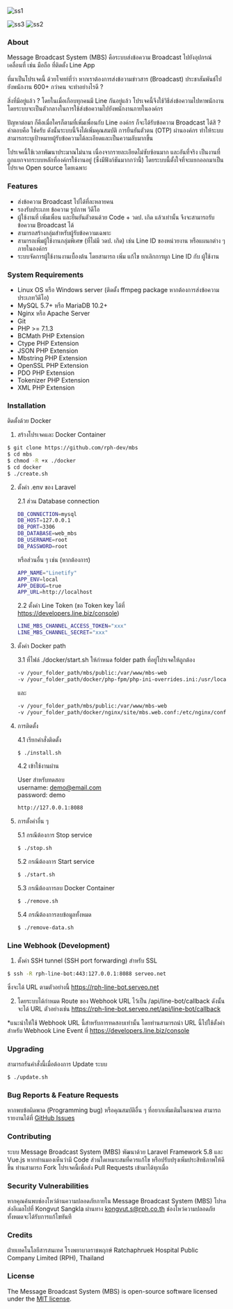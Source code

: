 ![ss1](./screen-shot1.png)

![ss3](./screen-shot3.gif) ![ss2](./screen-shot2.png)

### About
Message Broadcast System (MBS) คือระบบส่งข้อความ Broadcast ไปยังอุปกรณ์เคลื่อนที่ เช่น มือถือ ที่ติดตั้ง Line App

ที่มาเป็นโปรเจคนี้ ด้วยโจทย์ที่ว่า หากเราต้องการส่งข้อวามข่าวสาร (Broadcast) ประชาสัมพันธ์ไปยังพนักงาน 600+ กว่าคน จะทำอย่างไรดี ?

สิ่งที่มีอยู่แล้ว ? โดยในเมื่อเกือบทุกคนมี Line กันอยู่แล้ว โปรเจคนี้จึงใช้วิธีส่งข้อความไปหาพนักงาน โดยระบบจะเป็นตัวกลางในการใช้ส่งข้อความไปยังพนักงานภายในองค์กร

ปัญหาต่อมา ก็คือเมื่อใครก็ตามที่เพิ่มเพื่อนกับ Line องค์กร ก็จะได้รับข้อความ Broadcast ได้สิ ?\
คำตอบคือ ใช่ครับ ดังนั้นระบบนี้จึงได้เพิ่มคุณสมบัติ การยืนยันตัวตน (OTP) ผ่านองค์กร ทำให้ระบบสามารถระบุเป้าหมายผู้รับข้อความได้ละเอียดและเป็นความลับมากขึ้น

โปรเจคนี้ใช้เวลาพัฒนาประมาณไม่นาน เนื่องจากรายละเอียดไม่ซับซ้อนมาก และอันที่จริง เป็นงานที่ถูกแยกจากระบบหลักที่องค์กรใช้งานอยู่ (ซึ่งมีฟังก์ชันมากกว่านี้) โดยระบบนี้ตั้งใจที่จะแยกออกมาเป็นโปรเจค Open source โดยเฉพาะ

### Features

- ส่งข้อความ Broadcast ไปได้ที่ละหลายคน
- รองรับประเภท ข้อความ รูปภาพ วิดีโอ
- ผู้ใช้งานที่ เพิ่มเพื่อน และยืนยันตัวตนด้วย Code + วดป. เกิด แล้วเท่านั้น จึงจะสามารถรับข้อความ Broadcast ได้
- สามารถสร้างกลุ่มสำหรับผู้รับข้อความเฉพาะ
- สามารถเพิ่มผู้ใช้งานกลุ่มพิเศษ (ที่ไม่มี วดป. เกิด) เช่น Line ID ของหน่วยงาน หรือแผนกต่าง ๆ ภายในองค์กร
- ระบบจัดการผู้ใช้งานงานเบื้องต้น โดยสามารถ เพิ่ม แก้ไข ยกเลิกการผูก Line ID กับ ผู้ใช้งาน

### System Requirements
- Linux OS หรือ Windows server (ติดตั้ง ffmpeg package หากต้องการส่งข้อความประเภทวิดีโอ)
- MySQL 5.7+ หรือ MariaDB 10.2+
- Nginx หรือ Apache Server
- Git
- PHP >= 7.1.3
- BCMath PHP Extension
- Ctype PHP Extension
- JSON PHP Extension
- Mbstring PHP Extension
- OpenSSL PHP Extension
- PDO PHP Extension
- Tokenizer PHP Extension
- XML PHP Extension

### Installation

ติดตั้งด้วย Docker

1.  สร้างโปรเจคและ Docker Container

```sh
$ git clone https://github.com/rph-dev/mbs
$ cd mbs
$ chmod -R +x ./docker
$ cd docker
$ ./create.sh
```

2.  ตั้งค่า .env ของ Laravel

    2.1 ส่วน Database connection
    
    ```sh
    DB_CONNECTION=mysql
    DB_HOST=127.0.0.1
    DB_PORT=3306
    DB_DATABASE=web_mbs
    DB_USERNAME=root
    DB_PASSWORD=root
    ```

    หรือส่วนอื่น ๆ เช่น (หากต้องการ)
    
    ```sh
    APP_NAME="Linetify"
    APP_ENV=local
    APP_DEBUG=true
    APP_URL=http://localhost
    ```

    2.2 ตั้งค่า Line Token (ขอ Token key ได้ที่ https://developers.line.biz/console)
    ```sh
    LINE_MBS_CHANNEL_ACCESS_TOKEN="xxx"
    LINE_MBS_CHANNEL_SECRET="xxx"
    ```

3.  ตั้งค่า Docker path

    3.1 ที่ไฟล์ ./docker/start.sh ให้กำหนด folder path ที่อยู่โปรเจคให้ถูกต้อง
    
    ```sh
    -v /your_folder_path/mbs/public:/var/www/mbs-web
    -v /your_folder_path/docker/php-fpm/php-ini-overrides.ini:/usr/local/etc/php/conf.d/99-overrides.ini:ro
    ```
    และ
    ```sh
    -v /your_folder_path/mbs/public:/var/www/mbs-web
    -v /your_folder_path/docker/nginx/site/mbs.web.conf:/etc/nginx/conf.d/mbs.web.conf:ro
    ```

4.  การติดตั้ง

    4.1 เรียกคำสั่งติดตั้ง
    ```sh
    $ ./install.sh
    ```

    4.2 เข้าใช้งานผ่าน
    
    User สำหรับทดสอบ\
    username: demo@email.com\
    password: demo
    
    ```sh
    http://127.0.0.1:8088
    ```
5.  การตั้งค่าอื่น ๆ

    5.1 กรณีต้องการ Stop service
    
    ```sh
    $ ./stop.sh
    ```

    5.2 กรณีต้องการ Start service
    
    ```sh
    $ ./start.sh
    ```

    5.3 กรณีต้องการลบ Docker Container
    
    ```sh
    $ ./remove.sh
    ```

    5.4 กรณีต้องการลบข้อมูลทั้งหมด
    
    ```sh
    $ ./remove-data.sh
    ```

### Line Webhook (Development)
1.  ตั้งค่า SSH tunnel (SSH port forwarding) สำหรับ SSL
```sh
$ ssh -R rph-line-bot:443:127.0.0.1:8088 serveo.net
```
ซึ่งจะได้ URL ตามตัวอย่างนี้ https://rph-line-bot.serveo.net

2.  โดยระบบได้กำหมด Route ของ Webhook URL ไว้เป็น /api/line-bot/callback ดังนั้นจะได้ URL ตัวอย่างเช่น https://rph-line-bot.serveo.net/api/line-bot/callback

*แนะนำให้ใช้ Webhook URL นี้สำหรับการทดสอบเท่านั้น โดยท่านสามารถนำ URL นี้ไปใช้ตั้งค่าสำหรับ Webhook Line Event ที่  https://developers.line.biz/console

### Upgrading
สามารถรันคำสั่งนี้เมื่อต้องการ Update ระบบ
```sh
$ ./update.sh
```

### Bug Reports & Feature Requests
หากพบข้อผิดพาด (Programming bug) หรือคุณสมบัติอื่น ๆ ที่อยากเพิ่มเติมในอนาคต สามารถรายงานได้ที่ [GitHub Issues](https://github.com/rph-dev/mbs/issues)

### Contributing
ระบบ Message Broadcast System (MBS) พัฒนาด้วย Laravel Framework 5.8 และ Vue.js หากท่านมองเห็นว่ามี Code ส่วนใดเหมาะสมที่ควรแก้ไข หรือปรับปรุงเพิ่มประสิทธิภาพให้ดีขึ้น ท่านสามารถ Fork โปรเจคนี้เพื่อส่ง Pull Requests เข้ามาได้ทุกเมื่อ

### Security Vulnerabilities

หากคุณค้นพบช่องโหว่ด้านความปลอดภัยภายใน Message Broadcast System (MBS) โปรดส่งอีเมลไปที่ Kongvut Sangkla ผ่านทาง [kongvut.s@rph.co.th](mailto:kongvut.s@rph.co.th) ช่องโหว่ความปลอดภัยทั้งหมดจะได้รับการแก้ไขทันที

### Credits
ฝ่ายเทคโนโลยีสารสนเทศ โรงพยาบาลราชพฤกษ์ Ratchaphruek Hospital Public Company Limited (RPH), Thailand

### License

The Message Broadcast System (MBS) is open-source software licensed under the [MIT license](https://opensource.org/licenses/MIT).
